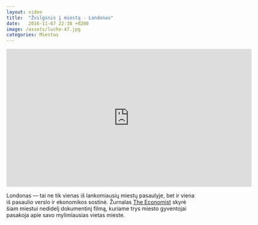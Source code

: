```yaml
---
layout: video
title:  "Žvilgsnis į miestą - Londonas"
date:   2016-11-07 22:38 +0200
image: /assets/lucho-47.jpg
categories: Miestas
---
```

<iframe width="640" height="360" src="https://www.youtube.com/embed/_B-FDiitAOE" frameborder="0" allowfullscreen controls></iframe>

<p class="italic">Londonas — tai ne tik vienas iš lankomiausių miestų pasaulyje, bet ir viena iš pasaulio verslo ir ekonomikos sostinė. Žurnalas <a href="http://www.economist.com" target="_blank">The Economist</a> skyrė šiam miestui nedidelį dokumentinį filmą, kuriame trys miesto gyventojai pasakoja apie savo mylimiausias vietas mieste.</p>
